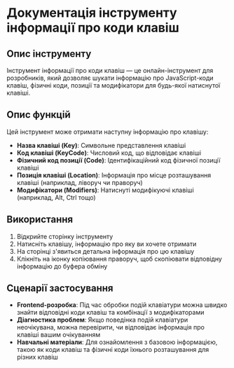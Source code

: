 # Документація інструменту інформації про коди клавіш

## Опис інструменту

Інструмент інформації про коди клавіш — це онлайн-інструмент для розробників, який дозволяє шукати інформацію про JavaScript-коди клавіш, фізичні коди, позиції та модифікатори для будь-якої натиснутої клавіші.

## Опис функцій

Цей інструмент може отримати наступну інформацію про клавішу:
- **Назва клавіші (Key)**: Символьне представлення клавіші
- **Код клавіші (KeyCode)**: Числовий код, що відповідає клавіші
- **Фізичний код позиції (Code)**: Ідентифікаційний код фізичної позиції клавіші
- **Позиція клавіші (Location)**: Інформація про місце розташування клавіші (наприклад, ліворуч чи праворуч)
- **Модифікатори (Modifiers)**: Натиснуті модифікуючі клавіші (наприклад, Alt, Ctrl тощо)

## Використання

1. Відкрийте сторінку інструменту
2. Натисніть клавішу, інформацію про яку ви хочете отримати
3. На сторінці з'явиться детальна інформація про цю клавішу
4. Клікніть на іконку копіювання праворуч, щоб скопіювати відповідну інформацію до буфера обміну

## Сценарії застосування

- **Frontend-розробка**: Під час обробки подій клавіатури можна швидко знайти відповідні коди клавіш та комбінації з модифікаторами
- **Діагностика проблем**: Якщо поведінка подій клавіатури неочікувана, можна перевірити, чи відповідає інформація про клавіші вашим очікуванням
- **Навчальні матеріали**: Для ознайомлення з базовою інформацією, такою як коди клавіш та фізичні коди їхнього розташування для різних клавіш